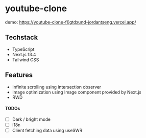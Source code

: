 # youtube-clone

demo: https://youtube-clone-f0gtdxund-jordantseng.vercel.app/

## Techstack

- TypeScript
- Next.js 13.4
- Tailwind CSS

## Features

- Infinite scrolling using intersection observer
- Image optimization using Image component provided by Next.js
- RWD

#### TODOs

- [ ] Dark / bright mode
- [ ] i18n
- [ ] Client fetching data using useSWR
